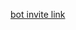 [bot invite link](https://discord.com/api/oauth2/authorize?client_id=869553096861294602&permissions=2181056512&scope=bot)
